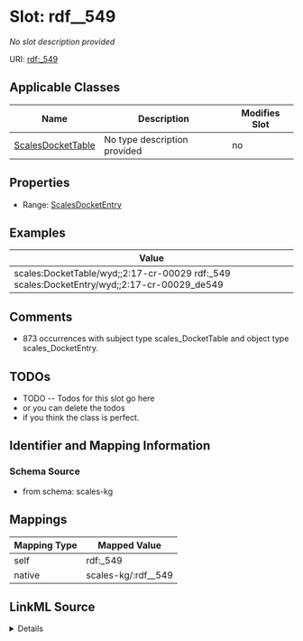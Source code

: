 

# Slot: rdf__549


_No slot description provided_





URI: [rdf:_549](http://www.w3.org/1999/02/22-rdf-syntax-ns#_549)



<!-- no inheritance hierarchy -->





## Applicable Classes

| Name | Description | Modifies Slot |
| --- | --- | --- |
| [ScalesDocketTable](../classes/ScalesDocketTable.md) | No type description provided |  no  |







## Properties

* Range: [ScalesDocketEntry](../classes/ScalesDocketEntry.md)






## Examples

| Value |
| --- |
| scales:DocketTable/wyd;;2:17-cr-00029 rdf:_549 scales:DocketEntry/wyd;;2:17-cr-00029_de549 |

## Comments

* 873 occurrences with subject type scales_DocketTable and object type scales_DocketEntry.

## TODOs

* TODO -- Todos for this slot go here
* or you can delete the todos
* if you think the class is perfect.

## Identifier and Mapping Information







### Schema Source


* from schema: scales-kg




## Mappings

| Mapping Type | Mapped Value |
| ---  | ---  |
| self | rdf:_549 |
| native | scales-kg/:rdf__549 |




## LinkML Source

<details>
```yaml
name: rdf__549
description: No slot description provided
todos:
- TODO -- Todos for this slot go here
- or you can delete the todos
- if you think the class is perfect.
comments:
- 873 occurrences with subject type scales_DocketTable and object type scales_DocketEntry.
examples:
- value: scales:DocketTable/wyd;;2:17-cr-00029 rdf:_549 scales:DocketEntry/wyd;;2:17-cr-00029_de549
from_schema: scales-kg
rank: 1000
slot_uri: rdf:_549
alias: rdf__549
domain_of:
- scales_DocketTable
range: scales_DocketEntry

```
</details>